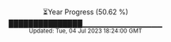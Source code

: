 <p align="center">
⏳Year Progress (50.62 %) <br>
███████████████▁▁▁▁▁▁▁▁▁▁▁▁▁▁▁ <br>
<sub>Updated: Tue, 04 Jul 2023 18:24:00 GMT</sub>
</p>

